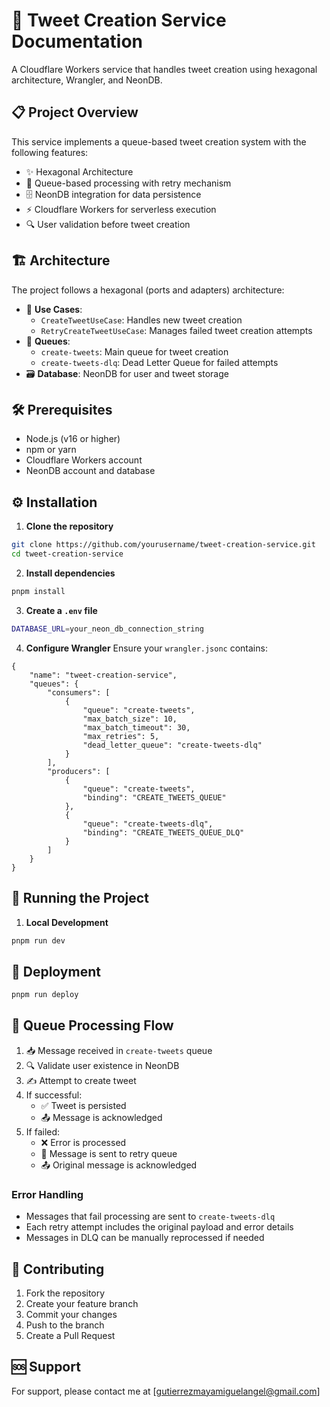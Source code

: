 # 🚀 Tweet Creation Service Documentation

A Cloudflare Workers service that handles tweet creation using hexagonal architecture, Wrangler, and NeonDB.

## 📋 Project Overview

This service implements a queue-based tweet creation system with the following features:

- ✨ Hexagonal Architecture
- 🔄 Queue-based processing with retry mechanism
- 🗄️ NeonDB integration for data persistence
- ⚡ Cloudflare Workers for serverless execution
- 🔍 User validation before tweet creation

## 🏗️ Architecture

The project follows a hexagonal (ports and adapters) architecture:

- 🎯 **Use Cases**:
  - `CreateTweetUseCase`: Handles new tweet creation
  - `RetryCreateTweetUseCase`: Manages failed tweet creation attempts
- 🔌 **Queues**:
  - `create-tweets`: Main queue for tweet creation
  - `create-tweets-dlq`: Dead Letter Queue for failed attempts
- 🗃️ **Database**: NeonDB for user and tweet storage

## 🛠️ Prerequisites

- Node.js (v16 or higher)
- npm or yarn
- Cloudflare Workers account
- NeonDB account and database

## ⚙️ Installation

1. **Clone the repository**

```bash
git clone https://github.com/yourusername/tweet-creation-service.git
cd tweet-creation-service
```

2. **Install dependencies**

```bash
pnpm install
```

3. **Create a `.env` file**

```bash
DATABASE_URL=your_neon_db_connection_string
```

4. **Configure Wrangler**
   Ensure your `wrangler.jsonc` contains:

```jsonc
{
	"name": "tweet-creation-service",
	"queues": {
		"consumers": [
			{
				"queue": "create-tweets",
				"max_batch_size": 10,
				"max_batch_timeout": 30,
				"max_retries": 5,
				"dead_letter_queue": "create-tweets-dlq"
			}
		],
		"producers": [
			{
				"queue": "create-tweets",
				"binding": "CREATE_TWEETS_QUEUE"
			},
			{
				"queue": "create-tweets-dlq",
				"binding": "CREATE_TWEETS_QUEUE_DLQ"
			}
		]
	}
}
```

## 🚀 Running the Project

1. **Local Development**

```bash
pnpm run dev
```

## 🚀 Deployment

```bash
pnpm run deploy
```

## 🔄 Queue Processing Flow

1. 📥 Message received in `create-tweets` queue
2. 🔍 Validate user existence in NeonDB
3. ✍️ Attempt to create tweet
4. If successful:
   - ✅ Tweet is persisted
   - 📤 Message is acknowledged
5. If failed:
   - ❌ Error is processed
   - 🔄 Message is sent to retry queue
   - 📤 Original message is acknowledged

### Error Handling

- Messages that fail processing are sent to `create-tweets-dlq`
- Each retry attempt includes the original payload and error details
- Messages in DLQ can be manually reprocessed if needed

## 🤝 Contributing

1. Fork the repository
2. Create your feature branch
3. Commit your changes
4. Push to the branch
5. Create a Pull Request

## 🆘 Support

For support, please contact me at [gutierrezmayamiguelangel@gmail.com]

